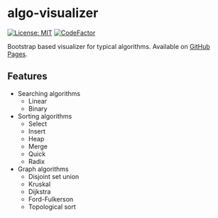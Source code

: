 # algo-visualizer
 [![License: MIT](https://img.shields.io/badge/License-MIT-yellow.svg)](https://opensource.org/licenses/MIT)
 [![CodeFactor](https://www.codefactor.io/repository/github/vingii/algo-visualizer/badge)](https://www.codefactor.io/repository/github/vingii/algo-visualizer)
 
 Bootstrap based visualizer for typical algorithms.
 Available on [GitHub Pages](https://vingii.github.io/algo-visualizer).
 
## Features
 - Searching algorithms
   - Linear
   - Binary
 - Sorting algorithms
   - Select
   - Insert
   - Heap
   - Merge
   - Quick
   - Radix
 - Graph algorithms
   - Disjoint set union
   - Kruskal
   - Dijkstra
   - Ford-Fulkerson
   - Topological sort
